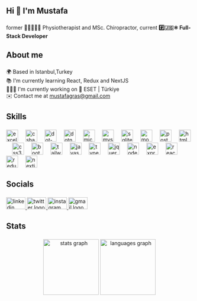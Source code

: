 <h2 align="left">Hi 👋 I'm Mustafa</h2>

###

<p align="left">former 👨🏻‍⚕️🦾🦿 Physiotherapist and MSc. Chiropractor, current <b>#️⃣🇯🇸⚛️ Full-Stack Developer</b></p>

###

<h2 align="left">About me</h2>

###

<p align="left">🌍 Based in Istanbul,Turkey <br>📚 I'm currently learning React, Redux and NextJS<br>👨🏻‍💻 I'm currently working on 📌 ESET | Türkiye <br>✉️ Contact me at <a href="(mustafagras@gmail.com">mustafagras@gmail.com</a></p>

###

<h2 align="left">Skills</h2>

###

<div align="left">
  <img src="https://cdn-dynmedia-1.microsoft.com/is/image/microsoftcorp/LinkNav-Microsoft-Excel-75x75?fmt=png-alpha" height="32" alt="excel logo"  />
  <img width="12" />
  <img src="https://cdn.jsdelivr.net/gh/devicons/devicon/icons/csharp/csharp-original.svg" height="32" alt="csharp logo"  />
  <img width="12" />
  <img src="https://cdn.jsdelivr.net/gh/devicons/devicon/icons/dot-net/dot-net-original-wordmark.svg" height="32" alt="dot-net logo"  />
  <img width="12" />
  <img src="https://cdn.jsdelivr.net/gh/devicons/devicon/icons/dotnetcore/dotnetcore-original.svg" height="32" alt="dotnetcore logo"  />
  <img width="12" />
  <img src="https://cdn.jsdelivr.net/gh/devicons/devicon/icons/microsoftsqlserver/microsoftsqlserver-plain-wordmark.svg" height="32" alt="microsoftsqlserver logo"/>
  <img width="12" />
  <img src="https://cdn.jsdelivr.net/gh/devicons/devicon/icons/mysql/mysql-original-wordmark.svg" height="32" alt="mysql logo"  />
  <img width="12" />
  <img src="https://cdn.jsdelivr.net/gh/devicons/devicon/icons/sqlite/sqlite-original-wordmark.svg" height="32" alt="sqlite logo"  />
  <img width="12" />
  <img src="https://cdn.jsdelivr.net/gh/devicons/devicon/icons/mongodb/mongodb-original-wordmark.svg" height="32" alt="mongodb logo"  />
  <img width="12" />
  <img src="https://cdn.jsdelivr.net/gh/devicons/devicon/icons/postgresql/postgresql-original-wordmark.svg" height="32" alt="postgresql logo"  />
  <img width="12" />
  <img src="https://cdn.jsdelivr.net/gh/devicons/devicon/icons/html5/html5-original-wordmark.svg" height="32" alt="html5 logo"  />
  <img width="12" />
  <img src="https://cdn.jsdelivr.net/gh/devicons/devicon/icons/css3/css3-original-wordmark.svg" height="32" alt="css3 logo"  />
  <img width="12" />  
  <img src="https://cdn.jsdelivr.net/gh/devicons/devicon/icons/bootstrap/bootstrap-original-wordmark.svg" height="32" alt="bootstrap logo"  />
  <img width="12" />
  <img src="https://cdn.jsdelivr.net/gh/devicons/devicon/icons/tailwindcss/tailwindcss-original-wordmark.svg" height="32" alt="tailwindcss logo"  />
  <img width="12" />
  <img src="https://cdn.jsdelivr.net/gh/devicons/devicon/icons/javascript/javascript-original.svg" height="32" alt="javascript logo"  />
  <img width="12" />
  <img src="https://cdn.jsdelivr.net/gh/devicons/devicon/icons/typescript/typescript-original.svg" height="32" alt="typescript logo"  />
  <img width="12" />
  <img src="https://cdn.jsdelivr.net/gh/devicons/devicon/icons/jquery/jquery-original-wordmark.svg" height="32" alt="jquery logo"  />
  <img width="12" />
  <img src="https://cdn.jsdelivr.net/gh/devicons/devicon/icons/nodejs/nodejs-original.svg" height="32" alt="nodejs logo"  />
  <img width="12" />  
  <img src="https://cdn.jsdelivr.net/gh/devicons/devicon/icons/express/express-original.svg" height="32" alt="express logo"  />
  <img width="12" />
  <img src="https://cdn.jsdelivr.net/gh/devicons/devicon/icons/react/react-original-wordmark.svg" height="32" alt="react logo"  />
  <img width="12" />
  <img src="https://cdn.jsdelivr.net/gh/devicons/devicon/icons/redux/redux-original.svg" height="32" alt="redux logo"  />
  <img width="12" />
  <img src="https://cdn.jsdelivr.net/gh/devicons/devicon/icons/nextjs/nextjs-original-wordmark.svg" height="32" alt="nextjs logo"  />
</div>

###

<h2 align="left">Socials</h2>

###

<div align="left">
  <a href="https://www.linkedin.com/in/mustafagras/" target="_blank">
    <img src="https://cdn.jsdelivr.net/gh/devicons/devicon/icons/linkedin/linkedin-original.svg" width="52" height="32" alt="linkedin logo"  />
  </a>
  <a href="https://twitter.com/mustafagras" target="_blank">
    <img src="https://cdn.jsdelivr.net/gh/devicons/devicon/icons/twitter/twitter-original.svg" width="52" height="32" alt="twitter logo"  />
  </a>
  <a href="https://instagram.com/kayropraktikagras" target="_blank">
    <img src="https://raw.githubusercontent.com/maurodesouza/profile-readme-generator/master/src/assets/icons/social/instagram/default.svg" width="52" height="32" alt="instagram logo"  />
  </a>
  <a href="mailto:mustafagras@gmail.com" target="_blank">
    <img src="https://cdn.jsdelivr.net/gh/devicons/devicon/icons/google/google-original.svg" width="52" height="32" alt="gmail logo"  />
  </a>
</div>

###

<h2 align="left">Stats</h2>

###

<div align="center">
  <img src="https://github-readme-stats.vercel.app/api?username=mustafagras&hide_title=false&hide_rank=false&show_icons=true&include_all_commits=true&count_private=true&disable_animations=false&theme=dracula&locale=en&hide_border=false&order=1" height="150" alt="stats graph"  />
  <img src="https://github-readme-stats.vercel.app/api/top-langs?username=mustafagras&locale=en&hide_title=false&layout=compact&card_width=320&langs_count=5&theme=dracula&hide_border=false&order=2" height="150" alt="languages graph"  />
</div>
